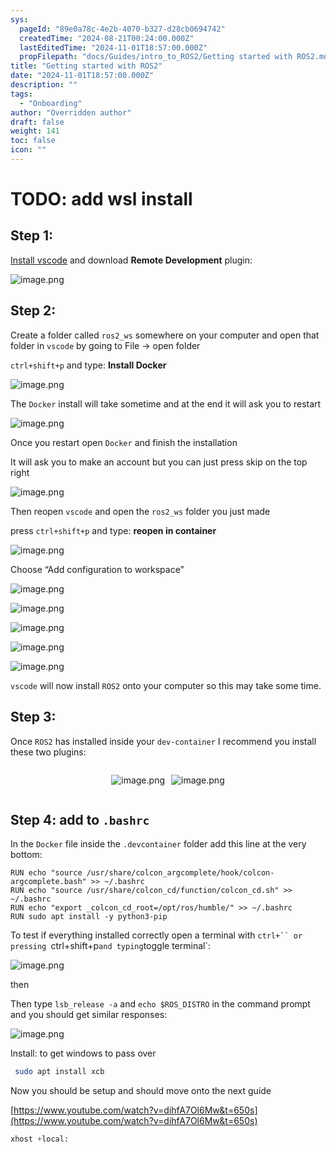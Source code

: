```yaml
---
sys:
  pageId: "89e0a78c-4e2b-4070-b327-d28cb0694742"
  createdTime: "2024-08-21T00:24:00.000Z"
  lastEditedTime: "2024-11-01T18:57:00.000Z"
  propFilepath: "docs/Guides/intro_to_ROS2/Getting started with ROS2.md"
title: "Getting started with ROS2"
date: "2024-11-01T18:57:00.000Z"
description: ""
tags:
  - "Onboarding"
author: "Overridden author"
draft: false
weight: 141
toc: false
icon: ""
---
```


# TODO: add wsl install

## Step 1:

[Install vscode](https://code.visualstudio.com/download) and download **Remote Development** plugin:

![image.png](https://prod-files-secure.s3.us-west-2.amazonaws.com/d518164a-d88e-44d1-a4ee-3adb3bd8bce0/efb52993-1881-4a40-b95e-6f020334f022/image.png?X-Amz-Algorithm=AWS4-HMAC-SHA256&X-Amz-Content-Sha256=UNSIGNED-PAYLOAD&X-Amz-Credential=ASIAZI2LB466RWT22W5N%2F20250501%2Fus-west-2%2Fs3%2Faws4_request&X-Amz-Date=20250501T041448Z&X-Amz-Expires=3600&X-Amz-Security-Token=IQoJb3JpZ2luX2VjEBwaCXVzLXdlc3QtMiJGMEQCIE0wDkDCRY75LZfpQIPz6LhKxbeu0AlLT5CI%2BkK1C3LrAiBPPM7P6yONLnoAVQ21HR3%2FxcK%2Bke23QG%2FGkmLis7OWjCqIBAi1%2F%2F%2F%2F%2F%2F%2F%2F%2F%2F8BEAAaDDYzNzQyMzE4MzgwNSIMwzvpqO0om08QPC5YKtwDAgOOWLMbD1BUFuKk41Wix9xNZlTx25RJgkvNuM4cDlmYNvBRzC7ZGx9iI16UQIW6u9bcHTip4MSAyYz9JE%2Ffsqm0QE9VHw5ZTmRYNiYq1%2FJYVa47S2pC9kKSD5dJRaPEoGxbK7AhmoZHX91roYQrT6kd9DRCEgyA6VX8n0Pzmq61WwGbLhaKPhIsZ6oBq%2Bh9VR21WsqRGNq6kmDw5PO1Q1Ze4zChEiafO8Sw6Dhk3CLvX%2Fu9PxeboiSOAJGlGkUkS4qolrLJptNTTK04xDtF9C9wiVF2IE3nmLfSh3gLPvC%2BlBMmrrRWQmPz5fFRuAi1kMjUw0cZe6NI%2FeyecDONstTWZNR5D7L6%2BPgN7qUtkHPMUJn9jdKtw%2Ff2s0RN%2FERf15agbZKRMbthw6UkbUbybF8qlLdbNpCCyrinll9r99EkSI16%2FIjMwsRAXKa7wpJYmpDdyj63PSQoBngh4mesLUy6OuWp0MfbHb94c6Mr6YL7lZpF61oNwGmTx%2BncGtdtzfYsoVKhIlOGqAUghSXIR1Fdzhth9HqoXibbjZs59i9e3nKIwh6k0PMC0StI9o197542TudhdLpc04Cry1PeTDvAwX58dyFRvlCt9%2BBWSa3lqrAfeIaMMzFyCMcwgNrLwAY6pgHeDln0IcbAtv3igNlTPB63EViSnhryW9EdmG%2FHXUnyr3A4q33kJnZlQiiZncqfNiOXwJwbi6Hd9gC4%2FKVPklBTq7PB%2ByZ6hCqIRkskBjikO6xiUF37%2FnLP%2Bvzj8ymK5UqMI%2BD2LqIf6y9%2F7TDXRdu%2Btufxbp23VG0NIwrriDZOzdVqh9QCL8SVMkRoSmZlJo5j%2BesqrsRL0MjUdzy4huDt5lTNOhY4&X-Amz-Signature=3f3815df391d6ceb4880b90129e9095888c6c8ef1f778178c907a8ccce4ced3c&X-Amz-SignedHeaders=host&x-id=GetObject)

## Step 2:

Create a folder called `ros2_ws` somewhere on your computer and open that folder in `vscode` by going to File → open folder 

`ctrl+shift+p` and type: **Install Docker**

![image.png](https://prod-files-secure.s3.us-west-2.amazonaws.com/d518164a-d88e-44d1-a4ee-3adb3bd8bce0/2269dc0e-1cd5-47ff-bceb-c04ad9b2eab0/image.png?X-Amz-Algorithm=AWS4-HMAC-SHA256&X-Amz-Content-Sha256=UNSIGNED-PAYLOAD&X-Amz-Credential=ASIAZI2LB466RWT22W5N%2F20250501%2Fus-west-2%2Fs3%2Faws4_request&X-Amz-Date=20250501T041448Z&X-Amz-Expires=3600&X-Amz-Security-Token=IQoJb3JpZ2luX2VjEBwaCXVzLXdlc3QtMiJGMEQCIE0wDkDCRY75LZfpQIPz6LhKxbeu0AlLT5CI%2BkK1C3LrAiBPPM7P6yONLnoAVQ21HR3%2FxcK%2Bke23QG%2FGkmLis7OWjCqIBAi1%2F%2F%2F%2F%2F%2F%2F%2F%2F%2F8BEAAaDDYzNzQyMzE4MzgwNSIMwzvpqO0om08QPC5YKtwDAgOOWLMbD1BUFuKk41Wix9xNZlTx25RJgkvNuM4cDlmYNvBRzC7ZGx9iI16UQIW6u9bcHTip4MSAyYz9JE%2Ffsqm0QE9VHw5ZTmRYNiYq1%2FJYVa47S2pC9kKSD5dJRaPEoGxbK7AhmoZHX91roYQrT6kd9DRCEgyA6VX8n0Pzmq61WwGbLhaKPhIsZ6oBq%2Bh9VR21WsqRGNq6kmDw5PO1Q1Ze4zChEiafO8Sw6Dhk3CLvX%2Fu9PxeboiSOAJGlGkUkS4qolrLJptNTTK04xDtF9C9wiVF2IE3nmLfSh3gLPvC%2BlBMmrrRWQmPz5fFRuAi1kMjUw0cZe6NI%2FeyecDONstTWZNR5D7L6%2BPgN7qUtkHPMUJn9jdKtw%2Ff2s0RN%2FERf15agbZKRMbthw6UkbUbybF8qlLdbNpCCyrinll9r99EkSI16%2FIjMwsRAXKa7wpJYmpDdyj63PSQoBngh4mesLUy6OuWp0MfbHb94c6Mr6YL7lZpF61oNwGmTx%2BncGtdtzfYsoVKhIlOGqAUghSXIR1Fdzhth9HqoXibbjZs59i9e3nKIwh6k0PMC0StI9o197542TudhdLpc04Cry1PeTDvAwX58dyFRvlCt9%2BBWSa3lqrAfeIaMMzFyCMcwgNrLwAY6pgHeDln0IcbAtv3igNlTPB63EViSnhryW9EdmG%2FHXUnyr3A4q33kJnZlQiiZncqfNiOXwJwbi6Hd9gC4%2FKVPklBTq7PB%2ByZ6hCqIRkskBjikO6xiUF37%2FnLP%2Bvzj8ymK5UqMI%2BD2LqIf6y9%2F7TDXRdu%2Btufxbp23VG0NIwrriDZOzdVqh9QCL8SVMkRoSmZlJo5j%2BesqrsRL0MjUdzy4huDt5lTNOhY4&X-Amz-Signature=7cbb5283d2621a9d43e01fca2a037a2c79131501d6a84d5540ecf95995c95e75&X-Amz-SignedHeaders=host&x-id=GetObject)

The `Docker` install will take sometime and at the end it will ask you to restart

![image.png](https://prod-files-secure.s3.us-west-2.amazonaws.com/d518164a-d88e-44d1-a4ee-3adb3bd8bce0/ed233f78-be33-4b1f-b89c-9c346c0e961e/image.png?X-Amz-Algorithm=AWS4-HMAC-SHA256&X-Amz-Content-Sha256=UNSIGNED-PAYLOAD&X-Amz-Credential=ASIAZI2LB466RWT22W5N%2F20250501%2Fus-west-2%2Fs3%2Faws4_request&X-Amz-Date=20250501T041448Z&X-Amz-Expires=3600&X-Amz-Security-Token=IQoJb3JpZ2luX2VjEBwaCXVzLXdlc3QtMiJGMEQCIE0wDkDCRY75LZfpQIPz6LhKxbeu0AlLT5CI%2BkK1C3LrAiBPPM7P6yONLnoAVQ21HR3%2FxcK%2Bke23QG%2FGkmLis7OWjCqIBAi1%2F%2F%2F%2F%2F%2F%2F%2F%2F%2F8BEAAaDDYzNzQyMzE4MzgwNSIMwzvpqO0om08QPC5YKtwDAgOOWLMbD1BUFuKk41Wix9xNZlTx25RJgkvNuM4cDlmYNvBRzC7ZGx9iI16UQIW6u9bcHTip4MSAyYz9JE%2Ffsqm0QE9VHw5ZTmRYNiYq1%2FJYVa47S2pC9kKSD5dJRaPEoGxbK7AhmoZHX91roYQrT6kd9DRCEgyA6VX8n0Pzmq61WwGbLhaKPhIsZ6oBq%2Bh9VR21WsqRGNq6kmDw5PO1Q1Ze4zChEiafO8Sw6Dhk3CLvX%2Fu9PxeboiSOAJGlGkUkS4qolrLJptNTTK04xDtF9C9wiVF2IE3nmLfSh3gLPvC%2BlBMmrrRWQmPz5fFRuAi1kMjUw0cZe6NI%2FeyecDONstTWZNR5D7L6%2BPgN7qUtkHPMUJn9jdKtw%2Ff2s0RN%2FERf15agbZKRMbthw6UkbUbybF8qlLdbNpCCyrinll9r99EkSI16%2FIjMwsRAXKa7wpJYmpDdyj63PSQoBngh4mesLUy6OuWp0MfbHb94c6Mr6YL7lZpF61oNwGmTx%2BncGtdtzfYsoVKhIlOGqAUghSXIR1Fdzhth9HqoXibbjZs59i9e3nKIwh6k0PMC0StI9o197542TudhdLpc04Cry1PeTDvAwX58dyFRvlCt9%2BBWSa3lqrAfeIaMMzFyCMcwgNrLwAY6pgHeDln0IcbAtv3igNlTPB63EViSnhryW9EdmG%2FHXUnyr3A4q33kJnZlQiiZncqfNiOXwJwbi6Hd9gC4%2FKVPklBTq7PB%2ByZ6hCqIRkskBjikO6xiUF37%2FnLP%2Bvzj8ymK5UqMI%2BD2LqIf6y9%2F7TDXRdu%2Btufxbp23VG0NIwrriDZOzdVqh9QCL8SVMkRoSmZlJo5j%2BesqrsRL0MjUdzy4huDt5lTNOhY4&X-Amz-Signature=889145cc7d2dd45cd15368c47130a7fed19d5a417b4416e6f71bfb3051af856d&X-Amz-SignedHeaders=host&x-id=GetObject)

Once you restart open `Docker` and finish the installation

It will ask you to make an account but you can just press skip on the top right

![image.png](https://prod-files-secure.s3.us-west-2.amazonaws.com/d518164a-d88e-44d1-a4ee-3adb3bd8bce0/21010ad9-1659-4fd9-9f59-9932a09b2a3d/image.png?X-Amz-Algorithm=AWS4-HMAC-SHA256&X-Amz-Content-Sha256=UNSIGNED-PAYLOAD&X-Amz-Credential=ASIAZI2LB466RWT22W5N%2F20250501%2Fus-west-2%2Fs3%2Faws4_request&X-Amz-Date=20250501T041448Z&X-Amz-Expires=3600&X-Amz-Security-Token=IQoJb3JpZ2luX2VjEBwaCXVzLXdlc3QtMiJGMEQCIE0wDkDCRY75LZfpQIPz6LhKxbeu0AlLT5CI%2BkK1C3LrAiBPPM7P6yONLnoAVQ21HR3%2FxcK%2Bke23QG%2FGkmLis7OWjCqIBAi1%2F%2F%2F%2F%2F%2F%2F%2F%2F%2F8BEAAaDDYzNzQyMzE4MzgwNSIMwzvpqO0om08QPC5YKtwDAgOOWLMbD1BUFuKk41Wix9xNZlTx25RJgkvNuM4cDlmYNvBRzC7ZGx9iI16UQIW6u9bcHTip4MSAyYz9JE%2Ffsqm0QE9VHw5ZTmRYNiYq1%2FJYVa47S2pC9kKSD5dJRaPEoGxbK7AhmoZHX91roYQrT6kd9DRCEgyA6VX8n0Pzmq61WwGbLhaKPhIsZ6oBq%2Bh9VR21WsqRGNq6kmDw5PO1Q1Ze4zChEiafO8Sw6Dhk3CLvX%2Fu9PxeboiSOAJGlGkUkS4qolrLJptNTTK04xDtF9C9wiVF2IE3nmLfSh3gLPvC%2BlBMmrrRWQmPz5fFRuAi1kMjUw0cZe6NI%2FeyecDONstTWZNR5D7L6%2BPgN7qUtkHPMUJn9jdKtw%2Ff2s0RN%2FERf15agbZKRMbthw6UkbUbybF8qlLdbNpCCyrinll9r99EkSI16%2FIjMwsRAXKa7wpJYmpDdyj63PSQoBngh4mesLUy6OuWp0MfbHb94c6Mr6YL7lZpF61oNwGmTx%2BncGtdtzfYsoVKhIlOGqAUghSXIR1Fdzhth9HqoXibbjZs59i9e3nKIwh6k0PMC0StI9o197542TudhdLpc04Cry1PeTDvAwX58dyFRvlCt9%2BBWSa3lqrAfeIaMMzFyCMcwgNrLwAY6pgHeDln0IcbAtv3igNlTPB63EViSnhryW9EdmG%2FHXUnyr3A4q33kJnZlQiiZncqfNiOXwJwbi6Hd9gC4%2FKVPklBTq7PB%2ByZ6hCqIRkskBjikO6xiUF37%2FnLP%2Bvzj8ymK5UqMI%2BD2LqIf6y9%2F7TDXRdu%2Btufxbp23VG0NIwrriDZOzdVqh9QCL8SVMkRoSmZlJo5j%2BesqrsRL0MjUdzy4huDt5lTNOhY4&X-Amz-Signature=8f7cf4fbfc2bc6f0a67dd44e034248b4e0c159a42db0c7c3132717667f0c2abe&X-Amz-SignedHeaders=host&x-id=GetObject)

Then reopen `vscode` and open the `ros2_ws` folder you just made

press `ctrl+shift+p` and type: **reopen in container**

![image.png](https://prod-files-secure.s3.us-west-2.amazonaws.com/d518164a-d88e-44d1-a4ee-3adb3bd8bce0/4e93b8c2-41ad-488c-8095-c74205196118/image.png?X-Amz-Algorithm=AWS4-HMAC-SHA256&X-Amz-Content-Sha256=UNSIGNED-PAYLOAD&X-Amz-Credential=ASIAZI2LB466RWT22W5N%2F20250501%2Fus-west-2%2Fs3%2Faws4_request&X-Amz-Date=20250501T041448Z&X-Amz-Expires=3600&X-Amz-Security-Token=IQoJb3JpZ2luX2VjEBwaCXVzLXdlc3QtMiJGMEQCIE0wDkDCRY75LZfpQIPz6LhKxbeu0AlLT5CI%2BkK1C3LrAiBPPM7P6yONLnoAVQ21HR3%2FxcK%2Bke23QG%2FGkmLis7OWjCqIBAi1%2F%2F%2F%2F%2F%2F%2F%2F%2F%2F8BEAAaDDYzNzQyMzE4MzgwNSIMwzvpqO0om08QPC5YKtwDAgOOWLMbD1BUFuKk41Wix9xNZlTx25RJgkvNuM4cDlmYNvBRzC7ZGx9iI16UQIW6u9bcHTip4MSAyYz9JE%2Ffsqm0QE9VHw5ZTmRYNiYq1%2FJYVa47S2pC9kKSD5dJRaPEoGxbK7AhmoZHX91roYQrT6kd9DRCEgyA6VX8n0Pzmq61WwGbLhaKPhIsZ6oBq%2Bh9VR21WsqRGNq6kmDw5PO1Q1Ze4zChEiafO8Sw6Dhk3CLvX%2Fu9PxeboiSOAJGlGkUkS4qolrLJptNTTK04xDtF9C9wiVF2IE3nmLfSh3gLPvC%2BlBMmrrRWQmPz5fFRuAi1kMjUw0cZe6NI%2FeyecDONstTWZNR5D7L6%2BPgN7qUtkHPMUJn9jdKtw%2Ff2s0RN%2FERf15agbZKRMbthw6UkbUbybF8qlLdbNpCCyrinll9r99EkSI16%2FIjMwsRAXKa7wpJYmpDdyj63PSQoBngh4mesLUy6OuWp0MfbHb94c6Mr6YL7lZpF61oNwGmTx%2BncGtdtzfYsoVKhIlOGqAUghSXIR1Fdzhth9HqoXibbjZs59i9e3nKIwh6k0PMC0StI9o197542TudhdLpc04Cry1PeTDvAwX58dyFRvlCt9%2BBWSa3lqrAfeIaMMzFyCMcwgNrLwAY6pgHeDln0IcbAtv3igNlTPB63EViSnhryW9EdmG%2FHXUnyr3A4q33kJnZlQiiZncqfNiOXwJwbi6Hd9gC4%2FKVPklBTq7PB%2ByZ6hCqIRkskBjikO6xiUF37%2FnLP%2Bvzj8ymK5UqMI%2BD2LqIf6y9%2F7TDXRdu%2Btufxbp23VG0NIwrriDZOzdVqh9QCL8SVMkRoSmZlJo5j%2BesqrsRL0MjUdzy4huDt5lTNOhY4&X-Amz-Signature=371e7ce83199623feb6a09a6e477d9c27bbf7e1b75ed98c59700fbd425a28083&X-Amz-SignedHeaders=host&x-id=GetObject)

Choose “Add configuration to workspace”

![image.png](https://prod-files-secure.s3.us-west-2.amazonaws.com/d518164a-d88e-44d1-a4ee-3adb3bd8bce0/9560b282-5060-4989-ba37-97e7b2c22476/image.png?X-Amz-Algorithm=AWS4-HMAC-SHA256&X-Amz-Content-Sha256=UNSIGNED-PAYLOAD&X-Amz-Credential=ASIAZI2LB466RWT22W5N%2F20250501%2Fus-west-2%2Fs3%2Faws4_request&X-Amz-Date=20250501T041448Z&X-Amz-Expires=3600&X-Amz-Security-Token=IQoJb3JpZ2luX2VjEBwaCXVzLXdlc3QtMiJGMEQCIE0wDkDCRY75LZfpQIPz6LhKxbeu0AlLT5CI%2BkK1C3LrAiBPPM7P6yONLnoAVQ21HR3%2FxcK%2Bke23QG%2FGkmLis7OWjCqIBAi1%2F%2F%2F%2F%2F%2F%2F%2F%2F%2F8BEAAaDDYzNzQyMzE4MzgwNSIMwzvpqO0om08QPC5YKtwDAgOOWLMbD1BUFuKk41Wix9xNZlTx25RJgkvNuM4cDlmYNvBRzC7ZGx9iI16UQIW6u9bcHTip4MSAyYz9JE%2Ffsqm0QE9VHw5ZTmRYNiYq1%2FJYVa47S2pC9kKSD5dJRaPEoGxbK7AhmoZHX91roYQrT6kd9DRCEgyA6VX8n0Pzmq61WwGbLhaKPhIsZ6oBq%2Bh9VR21WsqRGNq6kmDw5PO1Q1Ze4zChEiafO8Sw6Dhk3CLvX%2Fu9PxeboiSOAJGlGkUkS4qolrLJptNTTK04xDtF9C9wiVF2IE3nmLfSh3gLPvC%2BlBMmrrRWQmPz5fFRuAi1kMjUw0cZe6NI%2FeyecDONstTWZNR5D7L6%2BPgN7qUtkHPMUJn9jdKtw%2Ff2s0RN%2FERf15agbZKRMbthw6UkbUbybF8qlLdbNpCCyrinll9r99EkSI16%2FIjMwsRAXKa7wpJYmpDdyj63PSQoBngh4mesLUy6OuWp0MfbHb94c6Mr6YL7lZpF61oNwGmTx%2BncGtdtzfYsoVKhIlOGqAUghSXIR1Fdzhth9HqoXibbjZs59i9e3nKIwh6k0PMC0StI9o197542TudhdLpc04Cry1PeTDvAwX58dyFRvlCt9%2BBWSa3lqrAfeIaMMzFyCMcwgNrLwAY6pgHeDln0IcbAtv3igNlTPB63EViSnhryW9EdmG%2FHXUnyr3A4q33kJnZlQiiZncqfNiOXwJwbi6Hd9gC4%2FKVPklBTq7PB%2ByZ6hCqIRkskBjikO6xiUF37%2FnLP%2Bvzj8ymK5UqMI%2BD2LqIf6y9%2F7TDXRdu%2Btufxbp23VG0NIwrriDZOzdVqh9QCL8SVMkRoSmZlJo5j%2BesqrsRL0MjUdzy4huDt5lTNOhY4&X-Amz-Signature=0a8474dd6537482332e63c98a168a53c10a29f09267f3cfb56acedca851f02c1&X-Amz-SignedHeaders=host&x-id=GetObject)

![image.png](https://prod-files-secure.s3.us-west-2.amazonaws.com/d518164a-d88e-44d1-a4ee-3adb3bd8bce0/2ee63f81-886b-48e8-a553-dc6e5eac99e4/image.png?X-Amz-Algorithm=AWS4-HMAC-SHA256&X-Amz-Content-Sha256=UNSIGNED-PAYLOAD&X-Amz-Credential=ASIAZI2LB466RWT22W5N%2F20250501%2Fus-west-2%2Fs3%2Faws4_request&X-Amz-Date=20250501T041448Z&X-Amz-Expires=3600&X-Amz-Security-Token=IQoJb3JpZ2luX2VjEBwaCXVzLXdlc3QtMiJGMEQCIE0wDkDCRY75LZfpQIPz6LhKxbeu0AlLT5CI%2BkK1C3LrAiBPPM7P6yONLnoAVQ21HR3%2FxcK%2Bke23QG%2FGkmLis7OWjCqIBAi1%2F%2F%2F%2F%2F%2F%2F%2F%2F%2F8BEAAaDDYzNzQyMzE4MzgwNSIMwzvpqO0om08QPC5YKtwDAgOOWLMbD1BUFuKk41Wix9xNZlTx25RJgkvNuM4cDlmYNvBRzC7ZGx9iI16UQIW6u9bcHTip4MSAyYz9JE%2Ffsqm0QE9VHw5ZTmRYNiYq1%2FJYVa47S2pC9kKSD5dJRaPEoGxbK7AhmoZHX91roYQrT6kd9DRCEgyA6VX8n0Pzmq61WwGbLhaKPhIsZ6oBq%2Bh9VR21WsqRGNq6kmDw5PO1Q1Ze4zChEiafO8Sw6Dhk3CLvX%2Fu9PxeboiSOAJGlGkUkS4qolrLJptNTTK04xDtF9C9wiVF2IE3nmLfSh3gLPvC%2BlBMmrrRWQmPz5fFRuAi1kMjUw0cZe6NI%2FeyecDONstTWZNR5D7L6%2BPgN7qUtkHPMUJn9jdKtw%2Ff2s0RN%2FERf15agbZKRMbthw6UkbUbybF8qlLdbNpCCyrinll9r99EkSI16%2FIjMwsRAXKa7wpJYmpDdyj63PSQoBngh4mesLUy6OuWp0MfbHb94c6Mr6YL7lZpF61oNwGmTx%2BncGtdtzfYsoVKhIlOGqAUghSXIR1Fdzhth9HqoXibbjZs59i9e3nKIwh6k0PMC0StI9o197542TudhdLpc04Cry1PeTDvAwX58dyFRvlCt9%2BBWSa3lqrAfeIaMMzFyCMcwgNrLwAY6pgHeDln0IcbAtv3igNlTPB63EViSnhryW9EdmG%2FHXUnyr3A4q33kJnZlQiiZncqfNiOXwJwbi6Hd9gC4%2FKVPklBTq7PB%2ByZ6hCqIRkskBjikO6xiUF37%2FnLP%2Bvzj8ymK5UqMI%2BD2LqIf6y9%2F7TDXRdu%2Btufxbp23VG0NIwrriDZOzdVqh9QCL8SVMkRoSmZlJo5j%2BesqrsRL0MjUdzy4huDt5lTNOhY4&X-Amz-Signature=0ce990ac37e9e805829b6ad189a1ab3827e68a0b424542934593d7205ec70c1f&X-Amz-SignedHeaders=host&x-id=GetObject)

![image.png](https://prod-files-secure.s3.us-west-2.amazonaws.com/d518164a-d88e-44d1-a4ee-3adb3bd8bce0/ae1580b2-b048-407e-aed9-b584224a7a04/image.png?X-Amz-Algorithm=AWS4-HMAC-SHA256&X-Amz-Content-Sha256=UNSIGNED-PAYLOAD&X-Amz-Credential=ASIAZI2LB466RWT22W5N%2F20250501%2Fus-west-2%2Fs3%2Faws4_request&X-Amz-Date=20250501T041448Z&X-Amz-Expires=3600&X-Amz-Security-Token=IQoJb3JpZ2luX2VjEBwaCXVzLXdlc3QtMiJGMEQCIE0wDkDCRY75LZfpQIPz6LhKxbeu0AlLT5CI%2BkK1C3LrAiBPPM7P6yONLnoAVQ21HR3%2FxcK%2Bke23QG%2FGkmLis7OWjCqIBAi1%2F%2F%2F%2F%2F%2F%2F%2F%2F%2F8BEAAaDDYzNzQyMzE4MzgwNSIMwzvpqO0om08QPC5YKtwDAgOOWLMbD1BUFuKk41Wix9xNZlTx25RJgkvNuM4cDlmYNvBRzC7ZGx9iI16UQIW6u9bcHTip4MSAyYz9JE%2Ffsqm0QE9VHw5ZTmRYNiYq1%2FJYVa47S2pC9kKSD5dJRaPEoGxbK7AhmoZHX91roYQrT6kd9DRCEgyA6VX8n0Pzmq61WwGbLhaKPhIsZ6oBq%2Bh9VR21WsqRGNq6kmDw5PO1Q1Ze4zChEiafO8Sw6Dhk3CLvX%2Fu9PxeboiSOAJGlGkUkS4qolrLJptNTTK04xDtF9C9wiVF2IE3nmLfSh3gLPvC%2BlBMmrrRWQmPz5fFRuAi1kMjUw0cZe6NI%2FeyecDONstTWZNR5D7L6%2BPgN7qUtkHPMUJn9jdKtw%2Ff2s0RN%2FERf15agbZKRMbthw6UkbUbybF8qlLdbNpCCyrinll9r99EkSI16%2FIjMwsRAXKa7wpJYmpDdyj63PSQoBngh4mesLUy6OuWp0MfbHb94c6Mr6YL7lZpF61oNwGmTx%2BncGtdtzfYsoVKhIlOGqAUghSXIR1Fdzhth9HqoXibbjZs59i9e3nKIwh6k0PMC0StI9o197542TudhdLpc04Cry1PeTDvAwX58dyFRvlCt9%2BBWSa3lqrAfeIaMMzFyCMcwgNrLwAY6pgHeDln0IcbAtv3igNlTPB63EViSnhryW9EdmG%2FHXUnyr3A4q33kJnZlQiiZncqfNiOXwJwbi6Hd9gC4%2FKVPklBTq7PB%2ByZ6hCqIRkskBjikO6xiUF37%2FnLP%2Bvzj8ymK5UqMI%2BD2LqIf6y9%2F7TDXRdu%2Btufxbp23VG0NIwrriDZOzdVqh9QCL8SVMkRoSmZlJo5j%2BesqrsRL0MjUdzy4huDt5lTNOhY4&X-Amz-Signature=bab4a3e537dadaa345fb5895c0307382aef53710effa4de1fd2d8ac800ded177&X-Amz-SignedHeaders=host&x-id=GetObject)

![image.png](https://prod-files-secure.s3.us-west-2.amazonaws.com/d518164a-d88e-44d1-a4ee-3adb3bd8bce0/53255b28-f75e-430f-b9e3-c0ac8577e42b/image.png?X-Amz-Algorithm=AWS4-HMAC-SHA256&X-Amz-Content-Sha256=UNSIGNED-PAYLOAD&X-Amz-Credential=ASIAZI2LB466RWT22W5N%2F20250501%2Fus-west-2%2Fs3%2Faws4_request&X-Amz-Date=20250501T041448Z&X-Amz-Expires=3600&X-Amz-Security-Token=IQoJb3JpZ2luX2VjEBwaCXVzLXdlc3QtMiJGMEQCIE0wDkDCRY75LZfpQIPz6LhKxbeu0AlLT5CI%2BkK1C3LrAiBPPM7P6yONLnoAVQ21HR3%2FxcK%2Bke23QG%2FGkmLis7OWjCqIBAi1%2F%2F%2F%2F%2F%2F%2F%2F%2F%2F8BEAAaDDYzNzQyMzE4MzgwNSIMwzvpqO0om08QPC5YKtwDAgOOWLMbD1BUFuKk41Wix9xNZlTx25RJgkvNuM4cDlmYNvBRzC7ZGx9iI16UQIW6u9bcHTip4MSAyYz9JE%2Ffsqm0QE9VHw5ZTmRYNiYq1%2FJYVa47S2pC9kKSD5dJRaPEoGxbK7AhmoZHX91roYQrT6kd9DRCEgyA6VX8n0Pzmq61WwGbLhaKPhIsZ6oBq%2Bh9VR21WsqRGNq6kmDw5PO1Q1Ze4zChEiafO8Sw6Dhk3CLvX%2Fu9PxeboiSOAJGlGkUkS4qolrLJptNTTK04xDtF9C9wiVF2IE3nmLfSh3gLPvC%2BlBMmrrRWQmPz5fFRuAi1kMjUw0cZe6NI%2FeyecDONstTWZNR5D7L6%2BPgN7qUtkHPMUJn9jdKtw%2Ff2s0RN%2FERf15agbZKRMbthw6UkbUbybF8qlLdbNpCCyrinll9r99EkSI16%2FIjMwsRAXKa7wpJYmpDdyj63PSQoBngh4mesLUy6OuWp0MfbHb94c6Mr6YL7lZpF61oNwGmTx%2BncGtdtzfYsoVKhIlOGqAUghSXIR1Fdzhth9HqoXibbjZs59i9e3nKIwh6k0PMC0StI9o197542TudhdLpc04Cry1PeTDvAwX58dyFRvlCt9%2BBWSa3lqrAfeIaMMzFyCMcwgNrLwAY6pgHeDln0IcbAtv3igNlTPB63EViSnhryW9EdmG%2FHXUnyr3A4q33kJnZlQiiZncqfNiOXwJwbi6Hd9gC4%2FKVPklBTq7PB%2ByZ6hCqIRkskBjikO6xiUF37%2FnLP%2Bvzj8ymK5UqMI%2BD2LqIf6y9%2F7TDXRdu%2Btufxbp23VG0NIwrriDZOzdVqh9QCL8SVMkRoSmZlJo5j%2BesqrsRL0MjUdzy4huDt5lTNOhY4&X-Amz-Signature=39d652ffa1fe88007484ebc2cdc66d38d62f023ad10026dbeace1f6c198fa105&X-Amz-SignedHeaders=host&x-id=GetObject)

![image.png](https://prod-files-secure.s3.us-west-2.amazonaws.com/d518164a-d88e-44d1-a4ee-3adb3bd8bce0/7c562767-5af9-4ffb-97d1-327bcdf4ee00/image.png?X-Amz-Algorithm=AWS4-HMAC-SHA256&X-Amz-Content-Sha256=UNSIGNED-PAYLOAD&X-Amz-Credential=ASIAZI2LB466RWT22W5N%2F20250501%2Fus-west-2%2Fs3%2Faws4_request&X-Amz-Date=20250501T041448Z&X-Amz-Expires=3600&X-Amz-Security-Token=IQoJb3JpZ2luX2VjEBwaCXVzLXdlc3QtMiJGMEQCIE0wDkDCRY75LZfpQIPz6LhKxbeu0AlLT5CI%2BkK1C3LrAiBPPM7P6yONLnoAVQ21HR3%2FxcK%2Bke23QG%2FGkmLis7OWjCqIBAi1%2F%2F%2F%2F%2F%2F%2F%2F%2F%2F8BEAAaDDYzNzQyMzE4MzgwNSIMwzvpqO0om08QPC5YKtwDAgOOWLMbD1BUFuKk41Wix9xNZlTx25RJgkvNuM4cDlmYNvBRzC7ZGx9iI16UQIW6u9bcHTip4MSAyYz9JE%2Ffsqm0QE9VHw5ZTmRYNiYq1%2FJYVa47S2pC9kKSD5dJRaPEoGxbK7AhmoZHX91roYQrT6kd9DRCEgyA6VX8n0Pzmq61WwGbLhaKPhIsZ6oBq%2Bh9VR21WsqRGNq6kmDw5PO1Q1Ze4zChEiafO8Sw6Dhk3CLvX%2Fu9PxeboiSOAJGlGkUkS4qolrLJptNTTK04xDtF9C9wiVF2IE3nmLfSh3gLPvC%2BlBMmrrRWQmPz5fFRuAi1kMjUw0cZe6NI%2FeyecDONstTWZNR5D7L6%2BPgN7qUtkHPMUJn9jdKtw%2Ff2s0RN%2FERf15agbZKRMbthw6UkbUbybF8qlLdbNpCCyrinll9r99EkSI16%2FIjMwsRAXKa7wpJYmpDdyj63PSQoBngh4mesLUy6OuWp0MfbHb94c6Mr6YL7lZpF61oNwGmTx%2BncGtdtzfYsoVKhIlOGqAUghSXIR1Fdzhth9HqoXibbjZs59i9e3nKIwh6k0PMC0StI9o197542TudhdLpc04Cry1PeTDvAwX58dyFRvlCt9%2BBWSa3lqrAfeIaMMzFyCMcwgNrLwAY6pgHeDln0IcbAtv3igNlTPB63EViSnhryW9EdmG%2FHXUnyr3A4q33kJnZlQiiZncqfNiOXwJwbi6Hd9gC4%2FKVPklBTq7PB%2ByZ6hCqIRkskBjikO6xiUF37%2FnLP%2Bvzj8ymK5UqMI%2BD2LqIf6y9%2F7TDXRdu%2Btufxbp23VG0NIwrriDZOzdVqh9QCL8SVMkRoSmZlJo5j%2BesqrsRL0MjUdzy4huDt5lTNOhY4&X-Amz-Signature=1eea4e35d105fdbff4a8b2bd21914db320e73222681f62d6360d4e7fe6a564ea&X-Amz-SignedHeaders=host&x-id=GetObject)

`vscode` will now install `ROS2` onto your computer so this may take some time.

## Step 3:

Once `ROS2` has installed inside your `dev-container` I recommend you install these two plugins:

<div style="display: flex;flex-direction: row; column-gap:10px; max-width: 630px;justify-content: center;">
<div>

![image.png](https://prod-files-secure.s3.us-west-2.amazonaws.com/d518164a-d88e-44d1-a4ee-3adb3bd8bce0/3fc3d550-5a54-4ba1-ba6b-faa01cdb7369/image.png?X-Amz-Algorithm=AWS4-HMAC-SHA256&X-Amz-Content-Sha256=UNSIGNED-PAYLOAD&X-Amz-Credential=ASIAZI2LB466QCYUBDQ4%2F20250501%2Fus-west-2%2Fs3%2Faws4_request&X-Amz-Date=20250501T041450Z&X-Amz-Expires=3600&X-Amz-Security-Token=IQoJb3JpZ2luX2VjEBwaCXVzLXdlc3QtMiJHMEUCIHRWmjfYXl%2FAeEizMmQnEsAGnMAvQsreCL0aFKPP59ziAiEAm3877Mx03xbiz%2B9VagyuZ3Cy1CZB22uHRq1EsoWSHp8qiAQItf%2F%2F%2F%2F%2F%2F%2F%2F%2F%2FARAAGgw2Mzc0MjMxODM4MDUiDJChYzhyvtf%2FyPLyYCrcA58yOTP5wfDm%2FEEo3ZnqgSzno%2FN045QtthCwGwV8OEl%2B%2BxjUSJqjWNXm%2Bqv%2FJ12xPmQtoCssyP13oWTR3AMHKdchn1U1i11Ft6wDAvufUNfdnoYApFsnSbWOAYnucf00HW4KOWw0oSHCbKVMl4g4wHkXyuZvmqO9ut1iWy4b2O%2FbyV38jUMaEjHdJJxDoxHpwrKKMFFJ95IbAXn1nXTRkJL20WuXt3jkWzxDTPvN6kBopmgVH%2F%2FmHfSHr9h78sut4Ich08roZ9WvY07kcJ0vLYZ8lxyAVMexHCHNRiZdkD1uch02RU%2FgFdHS%2F1m8PgSuWNtMiFeMZBA1HIqSJVaF8%2BWUk76MeU5wFWnwNq5mScPGWKDiy0OWG0%2BTXDtn%2BUwQk8%2BDckuIlff8aKj1jgqTHu8y7t1pENmStgeEru24NQNL%2BmGHBH2aPj5i%2BITmbMDVlaKDN462Pks3VdLItLhQYxZ7g3Ufaa%2B2UQr%2FdaNwL20%2BlfhHqNEhrDh76oXBvRaGGq%2BzlFRTog%2Fbjh7GFLZy0k3U7kUDogj3WWK%2FrxzE8QE0XXH7by1ndePTm8zWMKUdZlXHzrGzHxajObJ1BefX8Bp5pINmNVfJUqAiAASphVGajsTZEGB9jSzpdz97MM%2FZy8AGOqUBoV%2BFBbBT317CKALZwmMc6ToK%2B%2BRDCehlZKeyx6UIJFPpQQRvhyN4Ve99eVAnSsl5eJcq9RNf8eunX9vjC0uxXTN8ncCeKsEXaT3Bub%2Fd0Lf2BrAI%2FrC86VIdYPIS%2BH%2FW1jBp%2BsEclBb88msSnCe9M9Zp9LCV%2B%2FMM7Z%2BM%2F0CFIN10FB1wXa2lo8WpW1ECRJ%2F61e2JmROiKA0LCCOjMuXIaMRaw0b6&X-Amz-Signature=0dbfe5a82b97694e7aea6d6e9a06fbecaaa611d9137fa086fbdd70f5e1fb36a4&X-Amz-SignedHeaders=host&x-id=GetObject)

</div>
<div>

![image.png](https://prod-files-secure.s3.us-west-2.amazonaws.com/d518164a-d88e-44d1-a4ee-3adb3bd8bce0/d994cc66-13c2-4093-a5a3-f84cf4601a82/image.png?X-Amz-Algorithm=AWS4-HMAC-SHA256&X-Amz-Content-Sha256=UNSIGNED-PAYLOAD&X-Amz-Credential=ASIAZI2LB466WBMSW6HV%2F20250501%2Fus-west-2%2Fs3%2Faws4_request&X-Amz-Date=20250501T041450Z&X-Amz-Expires=3600&X-Amz-Security-Token=IQoJb3JpZ2luX2VjEBwaCXVzLXdlc3QtMiJHMEUCIHN5oOI3je9IEDjlDYsruXAS06wFajTQXzRIRLmdKheQAiEAvo3b%2FQyNdcVnfznrSWb05BtySVxSEjJ8cqLd8BfxTWEqiAQItf%2F%2F%2F%2F%2F%2F%2F%2F%2F%2FARAAGgw2Mzc0MjMxODM4MDUiDPSEobq6AhlCksO4nyrcA0Oy9rZIaLOX7DqlD8luf0OBvcsuqcFqN1TWoFIXrNVoVMCjfQv%2BE%2BNbFgMvQ9MFHqn3z0iK2cgr8Mlmx5ofMQvjanAW%2F58fuxn%2FhRskJNUHumtrXvkjfNfxhklj1eqjwKBXKfOrg%2BuNL7UoHD%2BiQJuNzw1LFmF%2F2xw2mVBF9vYmvGV6O%2FNLkvyREzbP%2BJKHA6Schs0jrXf%2Fqy0zXN36MxTAyS8x27i0Q0KgbIQmmWQRpKfth%2FSRprOVMJXL41kxS%2FnSvcc5aBSVUnFiGUvwCVpAnXiFu8WAYO0SlPDowncEWcGfAh6iGMQAHMhts70g75jAWJhM67qhLn33TnDnNFsm8%2BpYc7fPtbnTc%2FO8cz03gcl2XR%2F%2FiykfGC%2FZSrXC8YcHNkFyRIFUsS49uW6kKO0ewpa%2Br7aHb%2BUM2n5NgaRYKRwv5YFF6AFGAVeY8YgJx%2FMaFmoHblZxNtdglgsvLS7zuJZj2%2B9Ti1ACEbiAu%2FRea%2BnZRW4hL2DtbU%2FJSFonj%2Bj3IiIi0fD1dcUOkYem0lguO5gP1NusEliAbt%2BchfoOdfH%2B2RagRe87iw83u8u8M%2B0WSu%2Bv3B8HuPKPT1qfkkXBIwCmaS0TJHHR4pt%2BnWcl9JKlRsqZ8kQRcgTaMKXay8AGOqUB7C6r30o4Ip07K8dhJpeYdMYmyAv3zdxTVbOajS%2FUMzgLwIMbZRgXZ6MMrE751U2nIc9jFLf0V5LAw9PT%2BuGSGMGi7N05KprfDVnTonV94%2BOr7ErrDpAButXFmX91Ak%2FFdhlqImm3mcxQtq59g0KbKHg6NYDXAfTFtF9fUi%2FKyBFfXevUD%2BJNrhRN7L%2BBA3jQwlLc99ctjDF%2FyYNw%2BWEH0qMK%2BCRT&X-Amz-Signature=db4c4725cf7fc718ebfab86184cb0908eb1ce4d519c19bea09e52b34288e76a7&X-Amz-SignedHeaders=host&x-id=GetObject)

</div>
</div>

## Step 4: add to `.bashrc`

In the `Docker` file inside the `.devcontainer` folder add this line at the very bottom: 

```docker
RUN echo "source /usr/share/colcon_argcomplete/hook/colcon-argcomplete.bash" >> ~/.bashrc
RUN echo "source /usr/share/colcon_cd/function/colcon_cd.sh" >> ~/.bashrc
RUN echo "export _colcon_cd_root=/opt/ros/humble/" >> ~/.bashrc
RUN sudo apt install -y python3-pip 
```

To test if everything installed correctly open a terminal with `ctrl+`` or pressing `ctrl+shift+p` and typing `toggle terminal`:

![image.png](https://prod-files-secure.s3.us-west-2.amazonaws.com/d518164a-d88e-44d1-a4ee-3adb3bd8bce0/6a4943d8-b04e-4c02-9a58-775f3384d1a5/image.png?X-Amz-Algorithm=AWS4-HMAC-SHA256&X-Amz-Content-Sha256=UNSIGNED-PAYLOAD&X-Amz-Credential=ASIAZI2LB466RWT22W5N%2F20250501%2Fus-west-2%2Fs3%2Faws4_request&X-Amz-Date=20250501T041448Z&X-Amz-Expires=3600&X-Amz-Security-Token=IQoJb3JpZ2luX2VjEBwaCXVzLXdlc3QtMiJGMEQCIE0wDkDCRY75LZfpQIPz6LhKxbeu0AlLT5CI%2BkK1C3LrAiBPPM7P6yONLnoAVQ21HR3%2FxcK%2Bke23QG%2FGkmLis7OWjCqIBAi1%2F%2F%2F%2F%2F%2F%2F%2F%2F%2F8BEAAaDDYzNzQyMzE4MzgwNSIMwzvpqO0om08QPC5YKtwDAgOOWLMbD1BUFuKk41Wix9xNZlTx25RJgkvNuM4cDlmYNvBRzC7ZGx9iI16UQIW6u9bcHTip4MSAyYz9JE%2Ffsqm0QE9VHw5ZTmRYNiYq1%2FJYVa47S2pC9kKSD5dJRaPEoGxbK7AhmoZHX91roYQrT6kd9DRCEgyA6VX8n0Pzmq61WwGbLhaKPhIsZ6oBq%2Bh9VR21WsqRGNq6kmDw5PO1Q1Ze4zChEiafO8Sw6Dhk3CLvX%2Fu9PxeboiSOAJGlGkUkS4qolrLJptNTTK04xDtF9C9wiVF2IE3nmLfSh3gLPvC%2BlBMmrrRWQmPz5fFRuAi1kMjUw0cZe6NI%2FeyecDONstTWZNR5D7L6%2BPgN7qUtkHPMUJn9jdKtw%2Ff2s0RN%2FERf15agbZKRMbthw6UkbUbybF8qlLdbNpCCyrinll9r99EkSI16%2FIjMwsRAXKa7wpJYmpDdyj63PSQoBngh4mesLUy6OuWp0MfbHb94c6Mr6YL7lZpF61oNwGmTx%2BncGtdtzfYsoVKhIlOGqAUghSXIR1Fdzhth9HqoXibbjZs59i9e3nKIwh6k0PMC0StI9o197542TudhdLpc04Cry1PeTDvAwX58dyFRvlCt9%2BBWSa3lqrAfeIaMMzFyCMcwgNrLwAY6pgHeDln0IcbAtv3igNlTPB63EViSnhryW9EdmG%2FHXUnyr3A4q33kJnZlQiiZncqfNiOXwJwbi6Hd9gC4%2FKVPklBTq7PB%2ByZ6hCqIRkskBjikO6xiUF37%2FnLP%2Bvzj8ymK5UqMI%2BD2LqIf6y9%2F7TDXRdu%2Btufxbp23VG0NIwrriDZOzdVqh9QCL8SVMkRoSmZlJo5j%2BesqrsRL0MjUdzy4huDt5lTNOhY4&X-Amz-Signature=9f1042668c07793a53174f846d745ecbde904440f17b6cf4ae6a842de13385b1&X-Amz-SignedHeaders=host&x-id=GetObject)

then 

Then type `lsb_release -a` and `echo $ROS_DISTRO` in the command prompt and you should get similar responses:

![image.png](https://prod-files-secure.s3.us-west-2.amazonaws.com/d518164a-d88e-44d1-a4ee-3adb3bd8bce0/3e635dec-a805-4e85-8b9e-d000e5b71a4e/image.png?X-Amz-Algorithm=AWS4-HMAC-SHA256&X-Amz-Content-Sha256=UNSIGNED-PAYLOAD&X-Amz-Credential=ASIAZI2LB466RWT22W5N%2F20250501%2Fus-west-2%2Fs3%2Faws4_request&X-Amz-Date=20250501T041448Z&X-Amz-Expires=3600&X-Amz-Security-Token=IQoJb3JpZ2luX2VjEBwaCXVzLXdlc3QtMiJGMEQCIE0wDkDCRY75LZfpQIPz6LhKxbeu0AlLT5CI%2BkK1C3LrAiBPPM7P6yONLnoAVQ21HR3%2FxcK%2Bke23QG%2FGkmLis7OWjCqIBAi1%2F%2F%2F%2F%2F%2F%2F%2F%2F%2F8BEAAaDDYzNzQyMzE4MzgwNSIMwzvpqO0om08QPC5YKtwDAgOOWLMbD1BUFuKk41Wix9xNZlTx25RJgkvNuM4cDlmYNvBRzC7ZGx9iI16UQIW6u9bcHTip4MSAyYz9JE%2Ffsqm0QE9VHw5ZTmRYNiYq1%2FJYVa47S2pC9kKSD5dJRaPEoGxbK7AhmoZHX91roYQrT6kd9DRCEgyA6VX8n0Pzmq61WwGbLhaKPhIsZ6oBq%2Bh9VR21WsqRGNq6kmDw5PO1Q1Ze4zChEiafO8Sw6Dhk3CLvX%2Fu9PxeboiSOAJGlGkUkS4qolrLJptNTTK04xDtF9C9wiVF2IE3nmLfSh3gLPvC%2BlBMmrrRWQmPz5fFRuAi1kMjUw0cZe6NI%2FeyecDONstTWZNR5D7L6%2BPgN7qUtkHPMUJn9jdKtw%2Ff2s0RN%2FERf15agbZKRMbthw6UkbUbybF8qlLdbNpCCyrinll9r99EkSI16%2FIjMwsRAXKa7wpJYmpDdyj63PSQoBngh4mesLUy6OuWp0MfbHb94c6Mr6YL7lZpF61oNwGmTx%2BncGtdtzfYsoVKhIlOGqAUghSXIR1Fdzhth9HqoXibbjZs59i9e3nKIwh6k0PMC0StI9o197542TudhdLpc04Cry1PeTDvAwX58dyFRvlCt9%2BBWSa3lqrAfeIaMMzFyCMcwgNrLwAY6pgHeDln0IcbAtv3igNlTPB63EViSnhryW9EdmG%2FHXUnyr3A4q33kJnZlQiiZncqfNiOXwJwbi6Hd9gC4%2FKVPklBTq7PB%2ByZ6hCqIRkskBjikO6xiUF37%2FnLP%2Bvzj8ymK5UqMI%2BD2LqIf6y9%2F7TDXRdu%2Btufxbp23VG0NIwrriDZOzdVqh9QCL8SVMkRoSmZlJo5j%2BesqrsRL0MjUdzy4huDt5lTNOhY4&X-Amz-Signature=3aec838026c7225ef01fff957331b3dfb50b32b65bb45455774151820173c3bf&X-Amz-SignedHeaders=host&x-id=GetObject)

Install:  to get windows to pass over

```bash
 sudo apt install xcb
```

Now you should be setup and should move onto the next guide 

[https://www.youtube.com/watch?v=dihfA7Ol6Mw&t=650s](https://www.youtube.com/watch?v=dihfA7Ol6Mw&t=650s)

```python
xhost +local:
```
